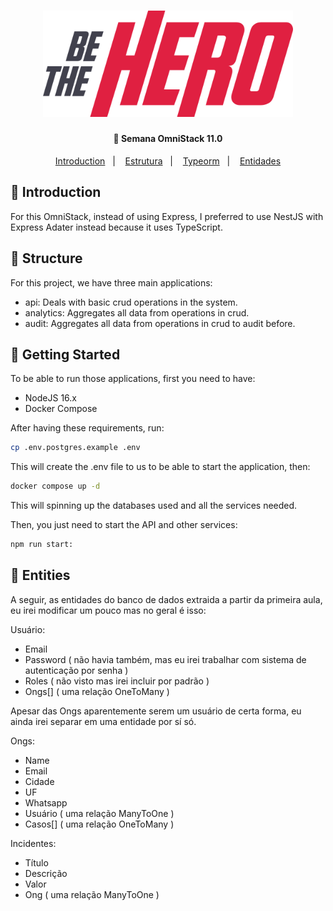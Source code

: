 <h1 align="center">
    <img alt="Be The Hero" src="./../github/assets/logo.svg" width="400px" />
</h1>

<h4 align="center">
  🚀 Semana OmniStack 11.0
</h4>

<p align="center">
  <a href="#book-introducao">Introduction</a>&nbsp;&nbsp;&nbsp;|&nbsp;&nbsp;&nbsp;
  <a href="#memo-estrutura">Estrutura</a>&nbsp;&nbsp;&nbsp;|&nbsp;&nbsp;&nbsp;
  <a href="#notebook-typeorm">Typeorm</a>&nbsp;&nbsp;&nbsp;|&nbsp;&nbsp;&nbsp;
  <a href="#file-folder-entidades">Entidades</a>
</p>

## :book: Introduction

For this OmniStack, instead of using Express, I preferred to use NestJS with Express Adater instead because it uses TypeScript.


## :memo: Structure

For this project, we have three main applications:

- api: Deals with basic crud operations in the system.
- analytics: Aggregates all data from operations in crud.
- audit: Aggregates all data from operations in crud to audit before.

## :rocket: Getting Started

To be able to run those applications, first you need to have:

- NodeJS 16.x
- Docker Compose

After having these requirements, run:

```bash
cp .env.postgres.example .env
```

This will create the .env file to us to be able to start the application, then:

```bash
docker compose up -d
```

This will spinning up the databases used and all the services needed.

Then, you just need to start the API and other services:

```bash
npm run start:
```

## :file_folder: Entities

A seguir, as entidades do banco de dados extraida a partir da primeira aula, eu irei modificar um pouco mas no geral é isso:

Usuário:

- Email
- Password ( não havia também, mas eu irei trabalhar com sistema de autenticação por senha )
- Roles ( não visto mas irei incluir por padrão )
- Ongs[] ( uma relação OneToMany )

Apesar das Ongs aparentemente serem um usuário de certa forma, eu ainda irei separar em uma entidade por sí só.

Ongs:

- Name
- Email
- Cidade
- UF
- Whatsapp
- Usuário ( uma relação ManyToOne )
- Casos[] ( uma relação OneToMany )

Incidentes:

- Título
- Descrição
- Valor
- Ong ( uma relação ManyToOne )
